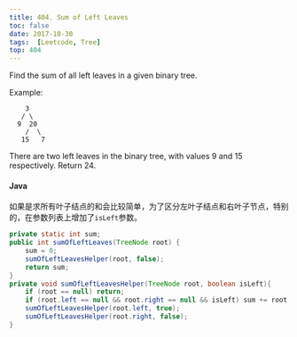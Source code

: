 ```yaml
---
title: 404. Sum of Left Leaves
toc: false
date: 2017-10-30
tags:  [Leetcode, Tree]
top: 404
---
```


Find the sum of all left leaves in a given binary tree.

Example:

```
    3
   / \
  9  20
    /  \
   15   7
```

There are two left leaves in the binary tree, with values 9 and 15 respectively. Return 24.

#### Java

如果是求所有叶子结点的和会比较简单，为了区分左叶子结点和右叶子节点，特别的，在参数列表上增加了`isLeft`参数。

```Java
private static int sum;
public int sumOfLeftLeaves(TreeNode root) {
    sum = 0;
    sumOfLeftLeavesHelper(root, false); 
    return sum;
}
private void sumOfLeftLeavesHelper(TreeNode root, boolean isLeft){
    if (root == null) return;
    if (root.left == null && root.right == null && isLeft) sum += root.val;
    sumOfLeftLeavesHelper(root.left, true);
    sumOfLeftLeavesHelper(root.right, false);
}
```